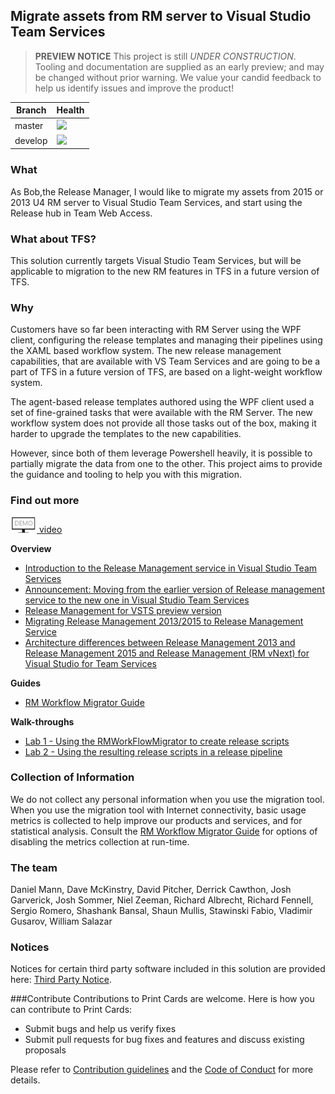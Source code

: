 ## Migrate assets from RM server to Visual Studio Team Services ##

> **PREVIEW NOTICE**
> This project is still *UNDER CONSTRUCTION*. Tooling and
> documentation are supplied as an early preview; and may 
> be changed without prior warning. We value your candid 
> feedback to help us identify issues and improve the 
> product!

|Branch|Health|
|------|------|
|master|![](https://almrangers.visualstudio.com/DefaultCollection/_apis/public/build/definitions/7f3cfb9a-d1cb-4e66-9d36-1af87b906fe9/83/badge)|
|develop|![](https://almrangers.visualstudio.com/DefaultCollection/_apis/public/build/definitions/7f3cfb9a-d1cb-4e66-9d36-1af87b906fe9/85/badge)|

### What ###
As Bob,the Release Manager, I would like to migrate my assets from 2015 or 2013 U4 RM server to Visual Studio Team Services, and start using the Release hub in Team Web Access. 

### What about TFS? ###
This solution currently targets Visual Studio Team Services, but will be applicable to migration to the new RM features in TFS in a future version of TFS.

### Why ###
Customers have so far been interacting with RM Server using the WPF client, configuring the release templates and managing their pipelines using the XAML based workflow system. The new release management capabilities, that are available with VS Team Services and are going to be a part of TFS in a future version of TFS, are based on a light-weight workflow system.

The agent-based release templates authored using the WPF client used a set of fine-grained tasks that were available with the RM Server. The new workflow system does not provide all those tasks out of the box, making it harder to upgrade the templates to the new capabilities.

However, since both of them leverage Powershell heavily, it is possible to partially migrate the data from one to the other. This project aims to provide the guidance and tooling to help you with this migration.

### Find out more ###

[![](./doc/Images/demo.png) video](https://channel9.msdn.com/Series/Visual-Studio-ALM-Rangers-Demos/Project-Demo-Migration-of-RM-assets-from-RM-server-to-TFS)

**Overview**

- [Introduction to the Release Management service in Visual Studio Team Services](doc/Intro-to-Release-Managment-VisualStudioTeamServices.md)
- [Announcement: Moving from the earlier version of Release management service to the new one in Visual Studio Team Services](http://blogs.msdn.com/b/visualstudioalm/archive/2015/11/19/moving-from-the-earlier-version-of-release-management-service-to-the-new-one-in-visual-studio-team-services.aspx)
- [Release Management for VSTS preview version](https://msdn.microsoft.com/Library/vs/alm/Release/overview-rmpreview)
- [Migrating Release Management 2013/2015 to Release Management Service](http://incyclesoftware.com/2015/11/migrating-release-management-20132015-to-release-management-service/)
- [Architecture differences between Release Management 2013 and Release Management 2015 and Release Management (RM vNext) for Visual Studio for Team Services](doc/RMArchitecture-comparison-between-RM2013-2015-and-RMvNext-for-VSTS.md)

**Guides**

- [RM Workflow Migrator Guide](doc/RM-Workflow-Migrator-Guide.md)

**Walk-throughs**

- [Lab 1 - Using the RMWorkFlowMigrator to create release scripts](doc/Lab-1-Using-the-RMWorkFlowMigrator-to-create-release-scripts.md)
- [Lab 2 - Using the resulting release scripts in a release pipeline](doc/Lab-2-Using-the-resulting-release-scripts-in-a-release-pipeline.md)

### Collection of Information ###

We do not collect any personal information when you use the migration tool. When you use the migration tool with Internet connectivity, basic usage metrics is collected to help improve our products and services, and for statistical analysis. Consult the [RM Workflow Migrator Guide](doc/RM-Workflow-Migrator-Guide.md) for options of disabling the metrics collection at run-time.

### The team ###
Daniel Mann, Dave McKinstry, David Pitcher, Derrick Cawthon, Josh Garverick, Josh Sommer, Niel Zeeman, Richard Albrecht, Richard Fennell, Sergio Romero, Shashank Bansal, Shaun Mullis, Stawinski Fabio, Vladimir Gusarov, William Salazar

### Notices ###
Notices for certain third party software included in this solution are provided here: [Third Party Notice](ThirdPartyNotices.txt).

###Contribute
Contributions to Print Cards are welcome. Here is how you can contribute to Print Cards:  

- Submit bugs and help us verify fixes  
- Submit pull requests for bug fixes and features and discuss existing proposals   

Please refer to [Contribution guidelines](.github/CONTRIBUTING.md) and the [Code of Conduct](.github/COC.md) for more details.